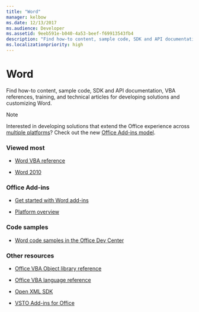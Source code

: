 ```yaml
---
title: "Word"
manager: kelbow
ms.date: 12/13/2017
ms.audience: Developer
ms.assetid: 9eeb591e-b040-4a53-beef-f69913543fb4
description: "Find how-to content, sample code, SDK and API documentation, VBA references, training, and technical articles for developing solutions and customizing Word."
ms.localizationpriority: high
---
```


# Word

Find how-to content, sample code, SDK and API documentation, VBA references, training, and technical articles for developing solutions and customizing Word.
  
> [!NOTE]
> Interested in developing solutions that extend the Office experience across [multiple platforms](/office/dev/add-ins/overview/office-add-in-availability)? Check out the new [Office Add-ins model](/office/dev/add-ins/overview/office-add-ins).  
  
### Viewed most
  
- [Word VBA reference](/office/vba/api/overview/word)
  
- [Word 2010](/previous-versions/office/developer/office-2010/ff601860(v=office.14))
  
### Office Add-ins
  
- [Get started with Word add-ins](/office/dev/add-ins/quickstarts/word-quickstart)
  
- [Platform overview](/office/dev/add-ins/overview/office-add-ins)
  
### Code samples
  
- [Word code samples in the Office Dev Center](https://developer.microsoft.com/microsoft-365/gallery/?filterBy=Word,Samples&search=)
  
### Other resources
  
- [Office VBA Object library reference](/office/vba/api/overview/library-reference)
  
- [Office VBA language reference](/office/vba/api/overview/language-reference)
  
- [Open XML SDK](/office/open-xml/open-xml-sdk)
  
- [VSTO Add-ins for Office](/visualstudio/vsto/create-vsto-add-ins-for-office-by-using-visual-studio?view=vs-2017&preserve-view=true)
  